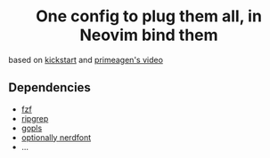 <h1 align="center">One config to plug them all, in Neovim bind them</h1>

based on [kickstart](https://github.com/nvim-lua/kickstart.nvim) and [primeagen's video](https://youtu.be/-ybCiHPWKNA?si=Uyu4S4j6HznlVLL_)

## Dependencies
- [fzf](https://github.com/junegunn/fzf)
- [ripgrep](https://github.com/BurntSushi/ripgrep)
- [gopls](https://github.com/golang/tools/tree/master/gopls)
- [optionally nerdfont](https://www.nerdfonts.com/)
- ...

